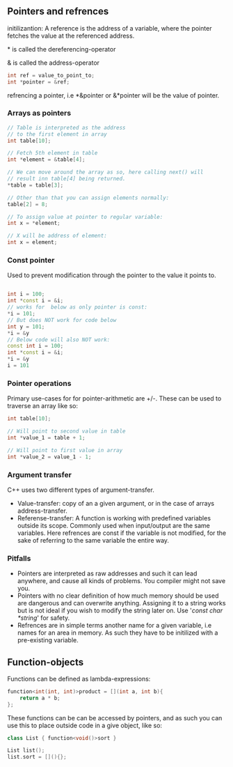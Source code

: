 ## Pointers and refrences
initilizantion:
A reference is the address of a variable, where the pointer fetches
the value at the referenced address.

\* is called the dereferencing-operator

& is called the address-operator

```c++
int ref = value_to_point_to;
int *pointer = &ref;
```

refrencing a pointer, i.e \*&pointer or &\*pointer will be the
 value of pointer.

### Arrays as pointers
```c++
// Table is interpreted as the address
// to the first element in array
int table[10];

// Fetch 5th element in table
int *element = &table[4];

// We can move around the array as so, here calling next() will
// result inn table[4] being returned.
*table = table[3];

// Other than that you can assign elements normally:
table[2] = 8; 

// To assign value at pointer to regular variable:
int x = *element;

// X will be address of element: 
int x = element;

``` 

### Const pointer
Used to prevent modification through the pointer to the value
it points to.
```c++

int i = 100;
int *const i = &i;
// works for  below as only pointer is const:
*i = 101;
// But does NOT work for code below
int y = 101;
*i = &y
// Below code will also NOT work:
const int i = 100;
int *const i = &i;
*i = &y
i = 101
``` 

### Pointer operations
Primary use-cases for for pointer-arithmetic are +/-. These can
be used to traverse an array like so:

```c++
int table[10];

// Will point to second value in table
int *value_1 = table + 1;

// Will point to first value in array
int *value_2 = value_1 - 1;
```
### Argument transfer
C++ uses two different types of argument-transfer.
* Value-transfer: copy of an a given argument, or 
in the case of arrays address-transfer.
* Referense-transfer: A function is working with 
predefined variables outside its scope. Commonly used when
input/output are the same variables. Here refrences are const if the
  variable is not modified,
for the sake of referring to the same variable the entire way.
### Pitfalls
* Pointers are interpreted as raw addresses and such it can
lead anywhere, and cause all kinds of problems. You compiler
might not save you.
* Pointers with no clear definition of how much memory should be used
are dangerous and can overwrite anything. Assigning it to a string works
but is not ideal if you wish to modify the string later on. Use
'_const char *string_' for safety.
* Refrences are in simple terms another name for a given variable, i.e
names for an area in memory. As such they have to be initilized 
with a pre-existing variable.

## Function-objects
Functions can be defined as lambda-expressions:
```c++
function<int(int, int)>product = [](int a, int b){
    return a * b;
};
```

These functions can be can be accessed by pointers,
and as such you can use this to place outside code
in a give object, like so:
```c++
class List { function<void()>sort }

List list();
list.sort = [](){};
```

